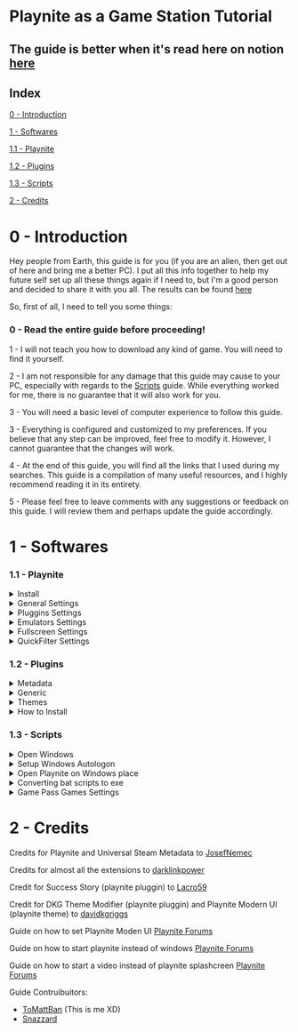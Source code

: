 # Playnite as a Game Station Tutorial

## The guide is better when it's read here on notion [here](https://shiny-cafe-bdd.notion.site/Playnite-as-a-Game-Station-Tutorial-7564a4e7bf8d468f947777a7912a7a58)


## Index

[0 - Introduction](#0---introduction) 

[1 - Softwares](#1---softwares) 

[1.1 - Playnite](#11---playnite) 

[1.2 - Plugins](#12---plugins) 

[1.3 - Scripts](#13---scripts) 

[2 - Credits](#2---credits) 

# 0 - Introduction

Hey people from Earth, this guide is for you (if you are an alien, then get out of here and bring me a better PC). I put all this info together to help my future self set up all these things again if I need to, but I'm a good person and decided to share it with you all. The results can be found [here](https://www.reddit.com/link/13c7aon/video/dp30aq0dqoya1/player)

So, first of all, I need to tell you some things:

### **0 - Read the entire guide before proceeding!**

1 - I will not teach you how to download any kind of game. You will need to find it yourself.

2 - I am not responsible for any damage that this guide may cause to your PC, especially with regards to the [Scripts](#13---scripts) guide. While everything worked for me, there is no guarantee that it will also work for you.

3 - You will need a basic level of computer experience to follow this guide.

3 - Everything is configured and customized to my preferences. If you believe that any step can be improved, feel free to modify it. However, I cannot guarantee that the changes will work.

4 - At the end of this guide, you will find all the links that I used during my searches. This guide is a compilation of many useful resources, and I highly recommend reading it in its entirety.

5 - Please feel free to leave comments with any suggestions or feedback on this guide. I will review them and perhaps update the guide accordingly.

# 1 - Softwares

### 1.1 - Playnite

<details>
    <summary>Install</summary>

- Download Playnite from [here](https://playnite.link/).
- Install Playnite where you want it.
- Open Playnite for the first time, choose your libraries, and log in to all of them.
- Install all the extensions from [1.2 - Plugins](#12---plugins).    
</details>

<details>
    <summary>General Settings</summary>

- Press *F4* to open the settings menu.
- Access the `General` settings and configure them as follows:    
    ![0](/Images/0.png)    
- On `Metadata`, configure it as follows:    
    ![1](/Images/1.png)    
- On `Auto Close Clients`, select all clients and set a time limit that you believe is appropriate (I recommend 240 seconds).    
</details>

<details>
    <summary>Pluggins Settings</summary>

- Press *F9* to open the plugin settings.
- Check for updates. If any are available, update the plugin and restart Playnite.
- If you use Amazon Games, check the box that says `Start games directly without running official client.`
- If you use Xbox, uncheck the boxes `Import not installed games` and `Import XBOX console games` (This will prevent Playnite importing games that were on Game Pass in the past, you played and don’t have access anymore. Instead you can use `Game Pass Catalog Browser`)
- Configure the other library extensions as you prefer.
- Create an account on [SteamGridDB](https://www.steamgriddb.com/), then go [here](https://www.steamgriddb.com/profile/preferences/api) and copy your API Key.
- Back in Playnite, go to `Metadata Sources → SteamGridDB` and paste your API Key where it is requested. No other changes are necessary.
- On `Generic → DKG Theme Modifier` (All of this you can see what fit you most)
    - Chose `PlayniteModernUI`
    - Select your preferred color
    - Mark the boxes `Background Stretch With Fade` and `Background Blur`
    - Mark the box `Rounded Corners` and set it to 15
    - Click on `Apply changes` on the button on the beggining of the page
- On `Extra Metadata Loader` click on `Download ffmpeg package` and `Download yt-dlp`. Save these files to a location of your choice (I saved them inside the extension folder). Next, point the files to Playnite by clicking on `Browse…`
    ![2](/Images/2.png)
- Then, scroll to the end and let configure it as follow:
    ![3](/Images/3.png)
- Go to the `Game Pass Catalog Browser` and select your country. Then, choose the boxes that best fit your preferences.
- On `SuccessStory`, enable the achievements you want to track. If you want to play retro games, check out [RetroAchievements](https://retroachievements.org/) and get an API Key [here](https://retroachievements.org/controlpanel.php).
- On `Steam Launcher Utility` check the box `Launch Steam in Big Picture Mode when starting a game` from the `FullScreen Mode`
- Click `Save`
- Download [Image Magick](https://imagemagick.org/) and install it wherever you want. Then, proceed with the steps on the image.
    ![4](/Images/4.png
- If it asks for Image Magick, just point it to where you install it.    
</details>

<details>
    <summary>Emulators Settings</summary>
    
- Press *Ctrl+T* to open the emulator settings screen.
- I recommend you to have just one folder with all of your emulators and another one with your games.
- Click `Import`, then `Scan folder`, and point Playnite to where you installed your emulators. Wait for Playnite to list all of your emulators (that it supports), then select them all and click `Import`.
- For PCSX2, select the Default profile, check `Override Emulator Arguments`, and put `-nogui -fullscreen -slowboot -- {ImagePath}` in the `Custom Arguments` field.
- For Xenia, select the Default profile, check `Override Emulator Arguments`, and put `"{ImagePath}" --fullscreen` in the `Custom Arguments` field.
- At the top of the settings page, select `Auto-scan configuration`. Then, for each emulator you have, follow these steps (we'll use PCSX2 as an example):
    - Click `Add`.
    - Name it as `PS2`.
    - Point the scan folder to where your ROMs are located.
    - For `Scan with emulator`, choose `PCSX2` and the `Default` profile.
    - For `Override platform`, choose `Sony Playstation 2`.
    - Leave all other settings at their default values.
    - Example Pics
        ![5](/Images/5.png)
        ![6](/Images/6.png)
    - Click on `Save`
</details>

<details>
    <summary>Fullscreen Settings</summary>
    
- Press `F5` to update all the library, this must dowload all metadata missing
- Press `F11` to open the Fullscreen mode
- On the upper right corner, select the joycon icon nad it will open a sidenav
- Select then `Layout` and set:
    - Columns to 6
    - Rows to 2 (If you can’t use it, uncheck `Horizontal Scrolling` and then try again, just remember to check it again later)
    - Item spacing to 40
- You can play with the settings to see what most suits you
</details>

<details>
    <summary>QuickFilter  Settings</summary>
    
To have nice icons on Fullscreen with your Quick Filters is quite simple. 
  
- Open Playnite on Window Mode
- Click on the filter icon
    ![7](/Images/7.png)
- Chose the filter that most suits you, in my case I will create a filter for PS2 games:
    ![8](/Images/8.png)
- I put Library as Playnite to just have the games that run on the emulator. You can have some games on Steam that will also have “PlayStation2” as their platform along with PC.
- Click then on the Save icon
- Check both boxes
- The name must be one of these icons [here](https://github.com/davidkgriggs/PlayniteModernUI/tree/main/source/FilterIcons) (If the name isn’t one of these, the icon will be a default one)
- Click save and enjoy
</details>

### 1.2 - Plugins

<details>
    <summary>Metadata</summary>
    
- [SteamGridDB](https://playnite.link/addons.html#SteamGridDB_Playnite_Metadata) - Retrieve covers from SteamGridDB.
- [Universal Steam Metadata](https://playnite.link/addons.html#Universal_Steam_Metadata) - Retrieve metadata from Steam, even if the game is from another library.
</details>

<details>
    <summary>Generic</summary>
    
- [DKG Theme Modifier](https://playnite.link/addons.html#DKGThemeModifier_ee4ed2de-7e02-4447-8441-685d320b0520) - Use to configure themes that support it.
- [Extra Metadata Loader](https://playnite.link/addons.html#ExtraMetadataLoader_705fdbca-e1fc-4004-b839-1d040b8b4429) - Provides additional information.
- [Extra Metadata Fullscreen Mode Helper](https://playnite.link/addons.html#Extra_Metadata_tools_2e0349ed-6da2-4095-9457-4c9fb544551e) - Provides additional information in fullscreen mode.
- [Game Pass Catalog Browser](https://playnite.link/addons.html#GamePassCatalogBrowser_50c85177-570f-4494-be16-99d6aa5b8a93) - Browse the Game Pass Catalog on Playnite (optional).
- [Image Cache Size Saver](https://playnite.link/addons.html#Image_Cache_Size_Saver) - Saves space on your hard drive by processing images in the cache folder.
- [Image Size Saver](https://github.com/ToMattBan/PC_but_console/tree/main/Image_Size_Saver) - Same as above, but for covers (adapted from [here](https://github.com/darklinkpower/PlayniteExtensionsCollection/tree/master/source/Generic/ImageCacheSizeSaver)).
- [Save File View](https://playnite.link/addons.html#SaveFileView_f68f302b-9799-4b77-a982-4bfca97130e2) - Shows the location of the game's save folder (optional).
- [Splash Screen](https://playnite.link/addons.html#SplashScreen_d8c4f435-2bd2-49d8-98f6-87b1d415934a) - Set an image or video to open before a game.
- [SuccessStory](https://playnite.link/addons.html#playnite-successstory-plugin) - View your achievements (optional, but highly recommended).
</details>

<details>
    <summary>Themes</summary>

- [Mythic](https://playnite.link/addons.html#Mythic_e231056c-4fa7-49d8-ad2b-0a6f1c589eb8) - Optional
- [Playnite Modern UI](https://playnite.link/addons.html#PlayniteModernUI_b600472c-c10c-4136-86d0-82bf0e576200) - One of the best themes available. Check out how to configure it in the [General Settings](Playnite%20as%20a%20Game%20Station%20Tutorial%207564a4e7bf8d468f947777a7912a7a58.md)
</details>

<details>
    <summary>How to Install</summary>    

Click on the extension name, it will take you to playnite extensions page, then just click on “Download” button. It will ask to open the link on Playnite, just allow it.

If any of them isn’t available anymore, you can get a backup [here](https://github.com/ToMattBan/PC_but_console/tree/main/extensions) (You will just need to drag them to the Playnite window). 

Playnite will ask if you want to install, choose yes, and then restart. You only need to restart once after installing all extensions, not after each one.

To install Image Size Saver, create a folder called “Image_Size_Saver” in \Playnite\Extensions and put all the contents from the GitHub link inside it. The result will be:
    ![9](/Images/9.png)
</details>

### 1.3 - Scripts

<details>
    <summary>Open Windows</summary>
- Chose a place and create a folder called “Scripts”
- Put any mp4 video here, it must be called “IntroVideo.mp4” ([Here](https://github.com/ToMattBan/PC_but_console/tree/main/splash%20videos) are some examples. Fell free to add more! Videos 1-4 credits to [here](https://playnite.link/forum/thread-686-post-4647.html))
- Create a file called `Launch Playnite.bat`
- Open the file and past the code:

```bash
@echo off

"D:\Playnite\Playnite.FullscreenApp.exe" --hidesplashscreen
"D:\Playnite\tools\ffmpeg-6.0-essentials_build\bin\ffplay.exe" -i "D:\Playnite\!_Scripts\IntroVideo.mp4" -fs -alwaysontop -noborder -autoexit -loglevel quiet -loop 2 2>NUL
```

- If you are using a screen larger than 1080p, edit the values `-x  1920  -y  1080` or remove them as it seems to work without. 
- Before the video path, there is the `-loop` argument with the value 2, this will make the video be played 2 times. Faster systems will only need 1 loop while slower systems need more time. 
- Change the paths to your owns.
- Playnite currently does not support controllers with DirectInput. If you are not using a controller with XInput or a mouse and keyboard, Download [XOutput](https://github.com/csutorasa/XOutput) to map your controllers to XInput. 
	- You will also need to add the following line to the start of Launch Playnite.bat file to start this XOutput on startup. The timeout is to prevent XOutput from starting on top of Playnite. 
	```bash
	start ""  "C:\Path\to\XOutput.exe"
	timeout /t 1
	```
- Then follow Converting bat scripts to exe (guide below)
- Then follow Open Playnite on Windows place (guide below), in the end, come back and follow the last steps:
- On Playnite, select the option to add a manual game, put the name as “Run Windows” or something like that
- On “Actions”, create a new Play Action and point it to your `explorerShell.exe`
    ![10](/Images/10.png)
- Save it and done! Now, everythime you want to use your computer as Windows, just run this “Game”. I recommend to put it in your favorites.
</details>

<details>
    <summary>Setup Windows Autologon</summary>

- Open up REGEDIT on your computer to edit registry keys
- Locate the `HKEY_LOCAL_MACHINE\SOFTWARE\Microsoft\Windows NT\CurrentVersion\Winlogon` subkey in the registry.
- On the  `Edit`  menu, click  `New`, and then point to  `String Value`
-  Type  _AutoAdminLogon_, and then press Enter.
- Double-click  `AutoAdminLogon`.
- In the  `Edit String`  dialog box, type  `1`  and then click  `OK`.
- Double-click the  `DefaultUserName`  entry, type your user name, and then click  `OK`.
- Double-click the  `DefaultPassword`  entry, type your password, and then click  `OK`.
	- If the  `DefaultPassword` or `DefaultUserName` value does not exist, it must be added. To add the value, follow these steps:
	    1.  On the  `Edit`  menu, click  `New`, and then point to  `String Value`.
	    2.  Type  _DefaultPassword_ or _DefaultUserName_, and then press Enter.
	    3.  Double-click  `DefaultPassword` or `DefaultUserName`.
	    4.  In the  `Edit String`  dialog, type your password or username depending on the field and then click  `OK`.
</details>

<details>
    <summary>Open Playnite on Windows place</summary>
- Come back to Scripts folder you create here on "Open Windows" above.
- Inside the folder, create a file called `explorerShell.bat`
- Open the file and past the code:

```bash
@echo off
reg add "HKEY_LOCAL_MACHINE\SOFTWARE\Microsoft\Windows NT\CurrentVersion\Winlogon" /v Shell /t REG_SZ /d "explorer.exe" /f
timeout /t 1
start explorer.exe
timeout /t 1
reg add "HKEY_LOCAL_MACHINE\SOFTWARE\Microsoft\Windows NT\CurrentVersion\Winlogon" /v Shell /t REG_SZ /d "D:\Playnite\!_Scripts\Launch Playnite.exe" /f
exit
```

- On the 6th line, change the Playnite path to the exe we created during "Open Windows"
- Then follow "Converting bat scripts to exe" (guide below)
- Now open Regex and navegate to `Computer\HKEY_LOCAL_MACHINE\SOFTWARE\Microsoft\Windows NT\CurrentVersion\Winlogon`
- Edit the key named “Shell” and point it to the exe we created at "Open Windows"
    ![11](/Images/11.png)
- Save it
</details>

<details>
    <summary>Converting bat scripts to exe</summary>
- Download [this](https://blindhelp.net/software/bat-exe-converter-2480) tool
- Extract wherever you want it.
- Open `BatToExeConverterX64.exe`
- Drag your .bat file to the program
- Check `Invisible application` and `64 Bit`
- If is the Open Window Script, also mark the Administrator option
- Then click on Compile
</details>

<details>
    <summary>Game Pass Games Settings</summary>
    
If you try to start a Game Pass game, you will be welcomed with an error. This is simple to solve, but you will need to do it for every game.
    
- In Desktop mode, sellect your game and press `F3`
- Go to Scripts tab and paste the following code to `Execute before starting a game`:

```bash
$explorerRunning = Get-Process explorer -ErrorAction SilentlyContinue
if (!$explorerRunning) {
    Start-Process "D:\Playnite\scripts\explorerShell.exe"
    timeout /t 30
}
```
![12](/Images/12.png)
- This will make sure that explorer.exe starts before the game.
</details>

# 2 - Credits

Credits for Playnite and Universal Steam Metadata to [JosefNemec](https://github.com/JosefNemec)

Credits for almost all the extensions to [darklinkpower](https://github.com/darklinkpower/)

Credit for Success Story (playnite pluggin) to [Lacro59](https://github.com/Lacro59)

Credit for DKG Theme Modifier (playnite pluggin) and Playnite Modern UI (playnite theme) to [davidkgriggs](https://github.com/davidkgriggs)

Guide on how to set Playnite Moden UI [Playnite Forums](https://playnite.link/forum/thread-791.html)

Guide on how to start playnite instead of windows [Playnite Forums](https://playnite.link/forum/thread-967.html)

Guide on how to start a video instead of playnite splashcreen [Playnite Forums](https://playnite.link/forum/thread-686-post-4647.html)

Guide Contruibuitors:
- [ToMattBan](https://github.com/ToMattBan) (This is me XD)
- [Snazzard](https://www.reddit.com/user/Snazzard/)
